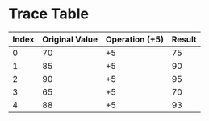 # Trace Table 

| Index | Original Value | Operation (+5) | Result |
|--------|----------------|----------------|---------|
| 0 | 70 | +5 | 75 |
| 1 | 85 | +5 | 90 |
| 2 | 90 | +5 | 95 |
| 3 | 65 | +5 | 70 |
| 4 | 88 | +5 | 93 |
